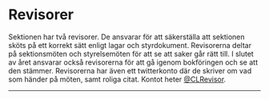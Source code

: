 # Revisorer
Sektionen har två revisorer. De ansvarar för att säkerställa att sektionen sköts på ett korrekt sätt enligt lagar och styrdokument. Revisorerna deltar på sektionsmöten och styrelsemöten för att se att saker går rätt till. I slutet av året ansvarar också revisorerna för att gå igenom bokföringen och se att den stämmer. Revisorerna har även ett twitterkonto där de skriver om vad som händer på möten, samt roliga citat. Kontot heter [@CLRevisor](https://twitter.com/CLRevisor).

---